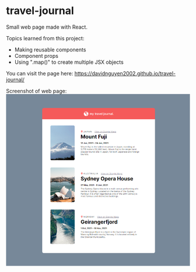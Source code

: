 # travel-journal

Small web page made with React.

Topics learned from this project:
* Making reusable components
* Component props
* Using ".map()" to create multiple JSX objects

You can visit the page here: https://davidnguyen2002.github.io/travel-journal/

Screenshot of web page:
![Screenshot of project](https://github.com/DavidNguyen2002/travel-journal/blob/main/screenshot-travel-journal.png?raw=true)
